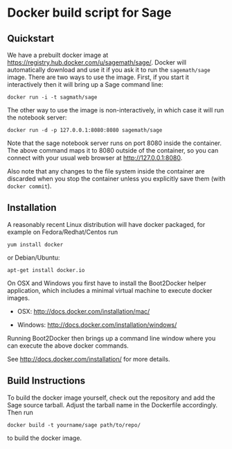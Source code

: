 Docker build script for Sage
============================

Quickstart
----------

We have a prebuilt docker image at
https://registry.hub.docker.com/u/sagemath/sage/. Docker will
automatically download and use it if you ask it to run the
`sagemath/sage` image. There are two ways to use the image. First, if
you start it interactively then it will bring up a Sage command line:

    docker run -i -t sagmath/sage

The other way to use the image is non-interactively, in which case it
will run the notebook server:

    docker run -d -p 127.0.0.1:8080:8080 sagemath/sage

Note that the sage notebook server runs on port 8080 inside the
container. The above command maps it to 8080 outside of the container,
so you can connect with your usual web browser at
http://127.0.0.1:8080.

Also note that any changes to the file system inside the container are
discarded when you stop the container unless you explicitly save them
(with `docker commit`).


Installation
------------

A reasonably recent Linux distribution will have docker packaged, for
example on Fedora/Redhat/Centos run

    yum install docker

or Debian/Ubuntu:
 
    apt-get install docker.io

On OSX and Windows you first have to install the Boot2Docker helper
application, which includes a minimal virtual machine to execute
docker images.

* OSX: http://docs.docker.com/installation/mac/

* Windows: http://docs.docker.com/installation/windows/

Running Boot2Docker then brings up a command line window where you can
execute the above docker commands.

See http://docs.docker.com/installation/ for more details.


Build Instructions
------------------

To build the docker image yourself, check out the repository and add
the Sage source tarball. Adjust the tarball name in the Dockerfile
accordingly. Then run

    docker build -t yourname/sage path/to/repo/

to build the docker image.